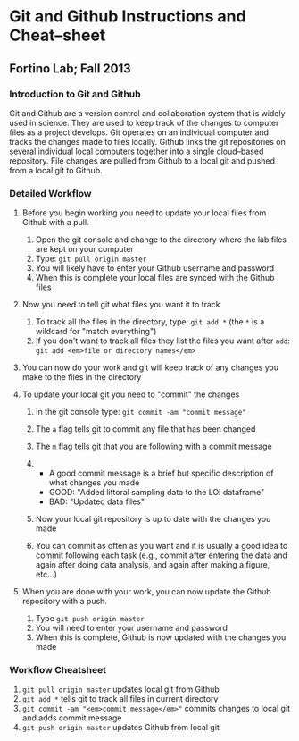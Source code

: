 # Git and Github Instructions and Cheat–sheet

## Fortino Lab; Fall 2013

### Introduction to Git and Github

Git and Github are a version control and collaboration system that
is widely used in science. They are used to keep track of the
changes to computer files as a project develops. Git operates on an
individual computer and tracks the changes made to files locally.
Github links the git repositories on several individual local
computers together into a single cloud–based repository. File
changes are pulled from Github to a local git and pushed from a
local git to Github.

### Detailed Workflow

1.  Before you begin working you need to update your local files
    from Github with a pull.
    1.  Open the git console and change to the directory where the
        lab files are kept on your computer
    2.  Type: `git pull origin master`
    3.  You will likely have to enter your Github username and password
    4.  When this is complete your local files are synced with the
        Github files

2.  Now you need to tell git what files you want it to track
    1.  To track all the files in the directory, type: `git add *`
        (the `*` is a wildcard for "match everything")
    2.  If you don't want to track all files they list the files you
        want after `add`: `git add <em>file or directory names</em>`

3.  You can now do your work and git will keep track of any changes
    you make to the files in the directory
4.  To update your local git you need to "commit" the changes
    1.  In the git console type:
        `git commit -am "commit message"`
    2.  The `a` flag tells git to commit any file that has been changed
    3.  The `m` flag tells git that you are following with a commit
        message
    4.  -   A good commit message is a brief but specific description
            of what changes you made
        -   GOOD: "Added littoral sampling data to the LOI dataframe"
        -   BAD: "Updated data files"

    5.  Now your local git repository is up to date with the changes
        you made
    6.  You can commit as often as you want and it is usually a good
        idea to commit following each task (e.g., commit after entering the
        data and again after doing data analysis, and again after making a
        figure, etc...)

5.  When you are done with your work, you can now update the Github
    repository with a push.
    1.  Type `git push origin master`
    2.  You will need to enter your username and password
    3.  When this is complete, Github is now updated with the changes
        you made


### Workflow Cheatsheet

1.  `git pull origin master` updates local git from Github
2.  `git add *` tells git to track all files in current directory
3.  `git commit -am "<em>commit message</em>"` commits changes to
    local git and adds commit message
4.  `git push origin master` updates Github from local git



